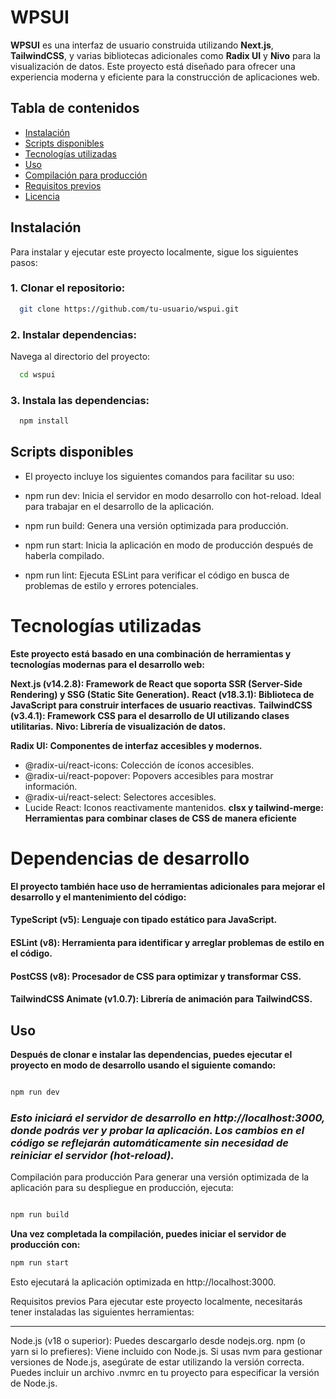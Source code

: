 # WPSUI

**WPSUI** es una interfaz de usuario construida utilizando **Next.js**, **TailwindCSS**, y varias bibliotecas adicionales como **Radix UI** y **Nivo** para la visualización de datos. Este proyecto está diseñado para ofrecer una experiencia moderna y eficiente para la construcción de aplicaciones web.

## Tabla de contenidos

- [Instalación](#instalación)
- [Scripts disponibles](#scripts-disponibles)
- [Tecnologías utilizadas](#tecnologías-utilizadas)
- [Uso](#uso)
- [Compilación para producción](#Compilacion-para-producción)
- [Requisitos previos](#requisitos-previos)
- [Licencia](#licencia)

## Instalación

Para instalar y ejecutar este proyecto localmente, sigue los siguientes pasos:

### 1. Clonar el repositorio:

```bash
  git clone https://github.com/tu-usuario/wspui.git
```

### 2. Instalar dependencias:

Navega al directorio del proyecto:

```bash
  cd wspui
```

### 3. Instala las dependencias:

```bash
  npm install
```

## Scripts disponibles

- El proyecto incluye los siguientes comandos para facilitar su uso:

- npm run dev: Inicia el servidor en modo desarrollo con hot-reload. Ideal para trabajar en el desarrollo de la aplicación.
- npm run build: Genera una versión optimizada para producción.
- npm run start: Inicia la aplicación en modo de producción después de haberla compilado.
- npm run lint: Ejecuta ESLint para verificar el código en busca de problemas de estilo y errores potenciales.

# Tecnologías utilizadas

**Este proyecto está basado en una combinación de herramientas y tecnologías modernas para el desarrollo web:**

**Next.js (v14.2.8): Framework de React que soporta SSR (Server-Side Rendering) y SSG (Static Site Generation).**
**React (v18.3.1): Biblioteca de JavaScript para construir interfaces de usuario reactivas.**
**TailwindCSS (v3.4.1): Framework CSS para el desarrollo de UI utilizando clases utilitarias.**
**Nivo: Librería de visualización de datos.**

**Radix UI: Componentes de interfaz accesibles y modernos.**

- @radix-ui/react-icons: Colección de íconos accesibles.
- @radix-ui/react-popover: Popovers accesibles para mostrar información.
- @radix-ui/react-select: Selectores accesibles.
- Lucide React: Iconos reactivamente mantenidos.
  **clsx y tailwind-merge: Herramientas para combinar clases de CSS de manera eficiente**

# Dependencias de desarrollo

**El proyecto también hace uso de herramientas adicionales para mejorar el desarrollo y el mantenimiento del código:**

#### TypeScript (v5): Lenguaje con tipado estático para JavaScript.

#### ESLint (v8): Herramienta para identificar y arreglar problemas de estilo en el código.

#### PostCSS (v8): Procesador de CSS para optimizar y transformar CSS.

#### TailwindCSS Animate (v1.0.7): Librería de animación para TailwindCSS.

## Uso

**Después de clonar e instalar las dependencias, puedes ejecutar el proyecto en modo de desarrollo usando el siguiente comando:**

```bash

npm run dev

```

### _Esto iniciará el servidor de desarrollo en http://localhost:3000, donde podrás ver y probar la aplicación. Los cambios en el código se reflejarán automáticamente sin necesidad de reiniciar el servidor (hot-reload)._

Compilación para producción
Para generar una versión optimizada de la aplicación para su despliegue en producción, ejecuta:

```bash

npm run build
```

**Una vez completada la compilación, puedes iniciar el servidor de producción con:**

```bash
npm run start
```

Esto ejecutará la aplicación optimizada en http://localhost:3000.

Requisitos previos
Para ejecutar este proyecto localmente, necesitarás tener instaladas las siguientes herramientas:

---

Node.js (v18 o superior): Puedes descargarlo desde nodejs.org.
npm (o yarn si lo prefieres): Viene incluido con Node.js.
Si usas nvm para gestionar versiones de Node.js, asegúrate de estar utilizando la versión correcta. Puedes incluir un archivo .nvmrc en tu proyecto para especificar la versión de Node.js.
